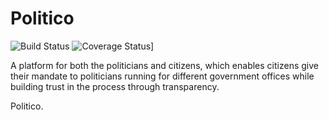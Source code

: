 # Politico
![Build Status](https://travis-ci.com/Sojisoyoye/Politico.svg?branch=develop) ![Coverage Status](https://coveralls.io/repos/github/Sojisoyoye/Politico/badge.svg?branch=develop)]

A platform for both the politicians and citizens, which enables citizens give their mandate to politicians running for different government offices while building trust in the process through transparency.

Politico.
